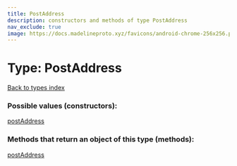 ```yaml
---
title: PostAddress
description: constructors and methods of type PostAddress
nav_exclude: true
image: https://docs.madelineproto.xyz/favicons/android-chrome-256x256.png
---
```

# Type: PostAddress
[Back to types index](index.md)



### Possible values (constructors):

[postAddress](/API_docs/constructors/postAddress.md)  



### Methods that return an object of this type (methods):



[postAddress](/API_docs/constructors/postAddress.md)  

